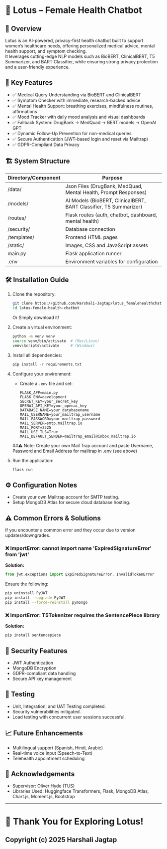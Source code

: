 
# 🌸 Lotus – Female Health Chatbot

## 📖 Overview
Lotus is an AI-powered, privacy-first health chatbot built to support women’s healthcare needs, offering personalized medical advice, mental health support, and symptom checking.  
It leverages cutting-edge NLP models such as BioBERT, ClinicalBERT, T5 Summarizer, and BART Classifier, while ensuring strong privacy protection and a user-friendly experience.

## 🚀 Key Features
- ✅ Medical Query Understanding via BioBERT and ClinicalBERT
- ✅ Symptom Checker with immediate, research-backed advice
- ✅ Mental Health Support: breathing exercises, mindfulness routines, affirmations
- ✅ Mood Tracker with daily mood analysis and visual dashboards
- ✅ Fallback System: DrugBank → MedQuad → BERT models → OpenAI GPT
- ✅ Dynamic Follow-Up Prevention for non-medical queries
- ✅ Secure Authentication (JWT-based login and reset via Mailtrap)
- ✅ GDPR-Compliant Data Privacy

## 🏗️ System Structure
| Directory/Component | Purpose |
|----------------------|---------|
| /data/           | Json Files (DrugBank, MedQuad, Mental Health, Prompt Responses) |
| /models/           | AI Models (BioBERT, ClinicalBERT, BART Classifier, T5 Summarizer) |
| /routes/           | Flask routes (auth, chatbot, dashboard, mental health) |
| /security/        | Database connection |
| /templates/        | Frontend HTML pages |
| /static/           | Images, CSS and JavaScript assets |
| main.py            | Flask application runner |
| .env               | Environment variables for configuration |

## 🛠 Installation Guide
1. Clone the repository:
   ```bash
   git clone https://github.com/Harshali-Jagtap/lotus_femalehealthchatbot.git
   cd lotus-female-health-chatbot
   ```
   Or Simply download it!

2. Create a virtual environment:
   ```bash
   python -m venv venv
   source venv/bin/activate  # (Mac/Linux)
   venv\Scripts\activate     # (Windows)
   ```

3. Install all dependencies:
   ```bash
   pip install -r requirements.txt
   ```

4. Configure your environment:
   - Create a `.env` file and set:
     ```
     FLASK_APP=main.py
     FLASK_ENV=development
     SECRET_KEY=your_secret_key
     OPENAI_API_KEY=your_openai_key
     DATABASE_NAME=your_databasename
     MAIL_USERNAME=your_mailtrap_username
     MAIL_PASSWORD=your_mailtrap_password
     MAIL_SERVER=smtp.mailtrap.io
     MAIL_PORT=2525
     MAIL_USE_TLS=True
     MAIL_DEFAULT_SENDER=mailtrap_email@inbox.mailtrap.io
     ```
    ##⚠️ Note: Create your own Mail Trap account and paste Username, Password and Email Address for mailtrap in .env (see above)
5. Run the application:
   ```bash
   flask run
   ```

## ⚙️ Configuration Notes
- Create your own Mailtrap account for SMTP testing.
- Setup MongoDB Atlas for secure cloud database hosting.

## ⚠️ Common Errors & Solutions
If you encounter a common error and they occur due to version updates/downgrades.
### ❌ ImportError: cannot import name 'ExpiredSignatureError' from 'jwt'
**Solution:**
```python
from jwt.exceptions import ExpiredSignatureError, InvalidTokenError
```
Ensure the following:
```bash
pip uninstall PyJWT
pip install --upgrade PyJWT
pip install --force-reinstall pymongo
```

### ❌ ImportError: T5Tokenizer requires the SentencePiece library
**Solution:**
```bash
pip install sentencepiece
```

## 🔐 Security Features
- JWT Authentication
- MongoDB Encryption
- GDPR-compliant data handling
- Secure API key management

## 🧪 Testing
- Unit, Integration, and UAT Testing completed.
- Security vulnerabilities mitigated.
- Load testing with concurrent user sessions successful.

## 📈 Future Enhancements
- Multilingual support (Spanish, Hindi, Arabic)
- Real-time voice input (Speech-to-Text)
- Telehealth appointment scheduling

## 🙏 Acknowledgements
- Supervisor: Oliver Hyde (TUS)
- Libraries Used: Huggingface Transformers, Flask, MongoDB Atlas, Chart.js, Moment.js, Bootstrap

---

# 🚀 Thank You for Exploring Lotus!

## Copyright (c) 2025 Harshali Jagtap
